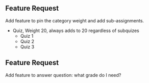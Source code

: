 ## Feature Request
Add feature to pin the category weight and add sub-assignments.

* Quiz, Weight 20, always adds to 20 regardless of subquizes
  * Quiz 1
  * Quiz 2
  * Quiz 3

## Feature Request
Add feature to answer question: what grade do I need?


